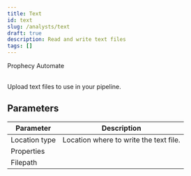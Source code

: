 ```yaml
---
title: Text
id: text
slug: /analysts/text
draft: true
description: Read and write text files
tags: []
---
```


<span class="badge">Prophecy Automate</span><br/><br/>

Upload text files to use in your pipeline.

## Parameters

| Parameter     | Description                            |
| ------------- | -------------------------------------- |
| Location type | Location where to write the text file. |
| Properties    |                                        |
| Filepath      |                                        |
